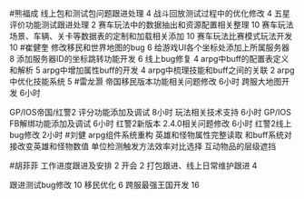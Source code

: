 #熊福成 
线上包和测试包问题跟进处理                                                   4
战斗回放测试过程中的优化修改                                               4
五星评价功能测试跟进处理                                                       2
赛车玩法中的数据抽出和资源配置相关整理                             10
赛车玩法场景、车辆、关卡等数据表的定制和加载相关添加    10
赛车玩法比赛模式玩法开发                                                      10
#崔健奎 
修改移民和世界地图的bug  6
给游戏UI各个坐标处添加上所属服务器 8
添加服务器ID的坐标跳转功能开发 6
线上bug修复 4
arpg中buff的配置表定义和解析 5
arpg中增加属性buff的开发 4
arpg中梳理技能和buff之间的关联 2
arpg中优化技能系统 5
#雷龙灏 
帝国移民版本功能相关问题修改 6小时
跨服大地图开发   6小时

GP/IOS帝国/红警2 评分功能添加及调试  8小时
玩法相关技术支持 6小时
GP/IOS FB解绑功能添加及调试 6小时
红警2新版本 2.4.0相关问题修改 6小时
红警2线上bug修改 2小时
#刘健 
arpg组件系统重构
英雄和怪物属性完整读取
和buff系统对接改变英雄和怪物数值
单位检测触发方法效率对比选择
互动物品的层级遮挡

#胡菲菲 
工作进度跟进及安排   2
开会 2
打包跟进、线上日常维护跟进 4

跟进测试bug修改        10
移民优化              6
跨服最强王国开发              16